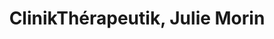 ---
title: "ClinikThérapeutik, Julie Morin"
url: /victoriaville/cliniktherapeutik-julie-morin/
shop: massage
---